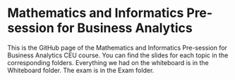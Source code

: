 # Mathematics and Informatics Pre-session for Business Analytics

This is the GitHub page of the Mathematics and Informatics Pre-session for Business Analytics CEU course. You can find the slides for each topic in the corresponding folders. Everything we had on the whiteboard is in the Whiteboard folder. The exam is in the Exam folder.
